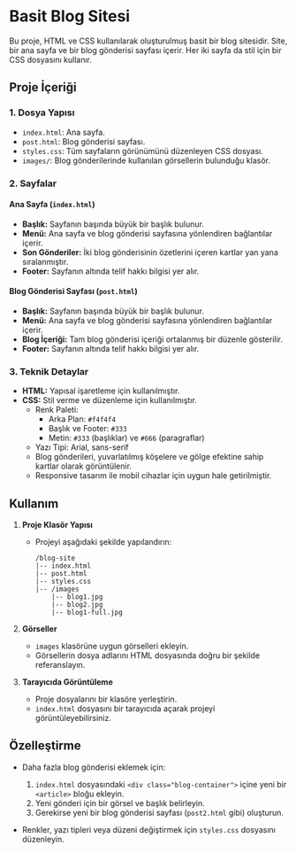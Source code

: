 # Basit Blog Sitesi

Bu proje, HTML ve CSS kullanılarak oluşturulmuş basit bir blog sitesidir. Site, bir ana sayfa ve bir blog gönderisi sayfası içerir. Her iki sayfa da stil için bir CSS dosyasını kullanır.

## Proje İçeriği

### 1. Dosya Yapısı
- `index.html`: Ana sayfa.
- `post.html`: Blog gönderisi sayfası.
- `styles.css`: Tüm sayfaların görünümünü düzenleyen CSS dosyası.
- `images/`: Blog gönderilerinde kullanılan görsellerin bulunduğu klasör.

### 2. Sayfalar
#### Ana Sayfa (`index.html`)
- **Başlık:** Sayfanın başında büyük bir başlık bulunur.
- **Menü:** Ana sayfa ve blog gönderisi sayfasına yönlendiren bağlantılar içerir.
- **Son Gönderiler:** İki blog gönderisinin özetlerini içeren kartlar yan yana sıralanmıştır.
- **Footer:** Sayfanın altında telif hakkı bilgisi yer alır.

#### Blog Gönderisi Sayfası (`post.html`)
- **Başlık:** Sayfanın başında büyük bir başlık bulunur.
- **Menü:** Ana sayfa ve blog gönderisi sayfasına yönlendiren bağlantılar içerir.
- **Blog İçeriği:** Tam blog gönderisi içeriği ortalanmış bir düzenle gösterilir.
- **Footer:** Sayfanın altında telif hakkı bilgisi yer alır.

### 3. Teknik Detaylar
- **HTML:** Yapısal işaretleme için kullanılmıştır.
- **CSS:** Stil verme ve düzenleme için kullanılmıştır.
  - Renk Paleti:
    - Arka Plan: `#f4f4f4`
    - Başlık ve Footer: `#333`
    - Metin: `#333` (başlıklar) ve `#666` (paragraflar)
  - Yazı Tipi: Arial, sans-serif
  - Blog gönderileri, yuvarlatılmış köşelere ve gölge efektine sahip kartlar olarak görüntülenir.
  - Responsive tasarım ile mobil cihazlar için uygun hale getirilmiştir.

## Kullanım

1. **Proje Klasör Yapısı**
   - Projeyi aşağıdaki şekilde yapılandırın:
     ```
     /blog-site
     |-- index.html
     |-- post.html
     |-- styles.css
     |-- /images
         |-- blog1.jpg
         |-- blog2.jpg
         |-- blog1-full.jpg
     ```

2. **Görseller**
   - `images` klasörüne uygun görselleri ekleyin.
   - Görsellerin dosya adlarını HTML dosyasında doğru bir şekilde referanslayın.

3. **Tarayıcıda Görüntüleme**
   - Proje dosyalarını bir klasöre yerleştirin.
   - `index.html` dosyasını bir tarayıcıda açarak projeyi görüntüleyebilirsiniz.

## Özelleştirme
- Daha fazla blog gönderisi eklemek için:
  1. `index.html` dosyasındaki `<div class="blog-container">` içine yeni bir `<article>` bloğu ekleyin.
  2. Yeni gönderi için bir görsel ve başlık belirleyin.
  3. Gerekirse yeni bir blog gönderisi sayfası (`post2.html` gibi) oluşturun.

- Renkler, yazı tipleri veya düzeni değiştirmek için `styles.css` dosyasını düzenleyin.

